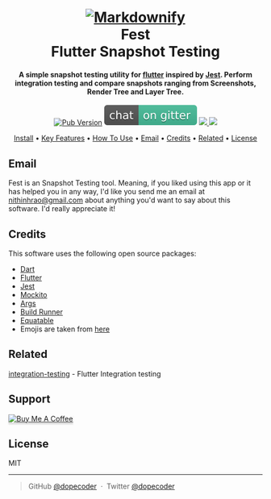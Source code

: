 <h1 align="center">
  <br>
  <a href="http://www.github.com/dopecoder/fest"><img src="https://raw.githubusercontent.com/dopecoder/fest/master/images/fest.png" alt="Markdownify"></a>
  <br>
  Fest
  <br>  
  Flutter Snapshot Testing
  <br>
</h1>

<h4 align="center">
A simple snapshot testing utility for <a href="https://flutter.dev/" target="_blank">flutter</a> inspired by <a href="https://jestjs.io/" target="_blank">Jest</a>. Perform integration testing and compare snapshots ranging from Screenshots, Render Tree and Layer Tree.</h4>

<p align="center">
  <a href="https://pub.dev/packages/fest" rel="nofollow"><img src="https://camo.githubusercontent.com/cfbbcb4287020b9861dc2c8b4df6ad3910c90b51d7441d0c8aef8f8de260548c/68747470733a2f2f696d672e736869656c64732e696f2f7075622f762f6261646765733f636f6c6f723d626c756576696f6c6574" alt="Pub Version" data-canonical-src="https://img.shields.io/pub/v/badges?color=blueviolet" style="max-width:100%;"></a>
  <a href="https://gitter.im/fest-flutter/community"><img src="https://raw.githubusercontent.com/dopecoder/fest/master/images/gitter.svg"></a>
  <a href="https://saythanks.io/to/nramarao@hawk.iit.edu">
      <img src="https://img.shields.io/badge/SayThanks.io-%E2%98%BC-1EAEDB.svg">
  </a>
  <a href="https://www.paypal.me/NithinRao">
    <img src="https://img.shields.io/badge/$-donate-ff69b4.svg?maxAge=2592000&amp;style=flat">
  </a>
</p>

<p align="center">
  <a href="#install">Install</a> •
  <a href="#key-features">Key Features</a> •
  <a href="#how-to-use">How To Use</a> •
  <a href="#how-to-use">Email</a> •
  <a href="#credits">Credits</a> •
  <a href="#related">Related</a> •
  <a href="#license">License</a>
</p>


## Email

Fest is an Snapshot Testing tool. Meaning, if you liked using this app or it has helped you in any way, I'd like you send me an email at <nithinhrao@gmail.com> about anything you'd want to say about this software. I'd really appreciate it!

## Credits

This software uses the following open source packages:

- [Dart](http://dart.dev/)
- [Flutter](https://flutter.dev/)
- [Jest](https://jestjs.io/)
- [Mockito](https://pub.dev/packages/mockito)
- [Args](https://pub.dev/packages/args)
- [Build Runner](https://pub.dev/packages/build_runner)
- [Equatable](https://pub.dev/packages/equatable)
- Emojis are taken from [here](https://github.com/arvida/emoji-cheat-sheet.com)

## Related

[integration-testing](https://flutter.dev/docs/cookbook/testing/integration/introduction) - Flutter Integration testing

## Support

<a href="https://www.buymeacoffee.com/nithinrao" target="_blank"><img src="https://www.buymeacoffee.com/assets/img/custom_images/purple_img.png" alt="Buy Me A Coffee" style="height: 41px !important;width: 174px !important;box-shadow: 0px 3px 2px 0px rgba(190, 190, 190, 0.5) !important;-webkit-box-shadow: 0px 3px 2px 0px rgba(190, 190, 190, 0.5) !important;" ></a>

<!-- <p>Or</p> 

<a href="https://www.patreon.com/nithinrao">
	<img src="https://c5.patreon.com/external/logo/become_a_patron_button@2x.png" width="160">
</a> -->


## License

MIT

---

> GitHub [@dopecoder](https://github.com/dopecoder) &nbsp;&middot;&nbsp;
> Twitter [@dopecoder](https://twitter.com/dopecoder)

